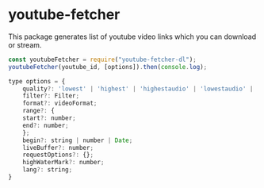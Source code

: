 # youtube-fetcher

This package generates list of youtube video links which you can download or stream.

```javascript
const youtubeFetcher = require("youtube-fetcher-dl");
youtubeFetcher(youtube_id, [options]).then(console.log);

type options = {
    quality?: 'lowest' | 'highest' | 'highestaudio' | 'lowestaudio' | 'highestvideo' | 'lowestvideo' | string | number;
    filter?: Filter;
    format?: videoFormat;
    range?: {
    start?: number;
    end?: number;
    };
    begin?: string | number | Date;
    liveBuffer?: number;
    requestOptions?: {};
    highWaterMark?: number;
    lang?: string;
}
```